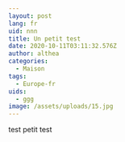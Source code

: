 ```yaml
---
layout: post
lang: fr
uid: nnn
title: Un petit test
date: 2020-10-11T03:11:32.576Z
author: althea
categories:
  - Maison
tags:
  - Europe-fr
uids:
  - ggg
image: /assets/uploads/15.jpg
---
```

test petit test